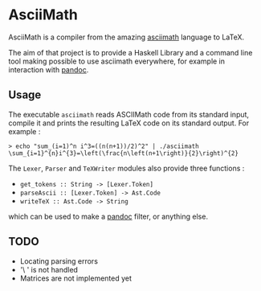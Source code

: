 # AsciiMath

AsciiMath is a compiler from the amazing [asciimath](http://asciimath.org/)
language to LaTeX.

The aim of that project is to provide a Haskell Library and a command line tool
making possible to use asciimath everywhere, for example in interaction with
[pandoc](http://pandoc.org/scripting.html).

## Usage

The executable `asciimath` reads ASCIIMath code from its standard input, compile
it and prints the resulting LaTeX code on its standard output. For example :

    > echo "sum_(i=1)^n i^3=((n(n+1))/2)^2" | ./asciimath
    \sum_{i=1}^{n}i^{3}=\left(\frac{n\left(n+1\right)}{2}\right)^{2}

The `Lexer`, `Parser` and `TeXWriter` modules also provide three functions :
* `get_tokens :: String -> [Lexer.Token]`
* `parseAscii :: [Lexer.Token] -> Ast.Code`
* `writeTeX :: Ast.Code -> String`

which can be used to make a [pandoc](http://pandoc.org/scripting.html) filter,
or anything else.

## TODO

* Locating parsing errors
* '\ ' is not handled
* Matrices are not implemented yet


